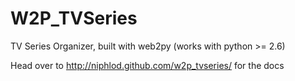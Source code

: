 W2P_TVSeries
============

TV Series Organizer, built with web2py (works with python >= 2.6)

Head over to http://niphlod.github.com/w2p_tvseries/ for the docs